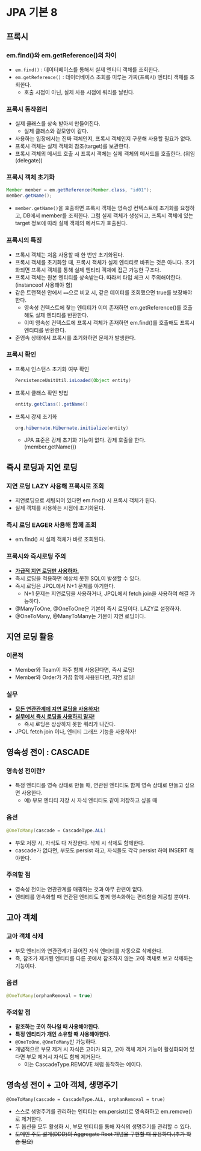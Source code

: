 # JPA 기본 8

## 프록시

### em.find()와 em.getReference()의 차이

- `em.find()` : 데이터베이스를 통해서 실제 엔티티 객체를 조회한다.
- `em.getReference()` : 데이터베이스 조회를 미루는 가짜(프록시) 엔티티 객체를 조회한다.
  - 호출 시점이 아닌, 실제 사용 시점에 쿼리를 날린다.

### 프록시 동작원리

- 실제 클래스를 상속 받아서 만들어진다.
  - 실제 클래스와 겉모양이 같다.
- 사용하는 입장에서는 진짜 객체인지, 프록시 객체인지 구분해 사용할 필요가 없다.
- 프록시 객체는 실제 객체의 참조(target)를 보관한다.
- 프록시 객체의 메서드 호출 시 프록시 객체는 실제 객체의 메서드를 호출한다. (위임(delegate))

### 프록시 객체 초기화

~~~java
Member member = em.getReference(Member.class, "id01");
member.getName();
~~~

- `member.getName()`을 호출하면 프록시 객체는 영속성 컨텍스트에 초기화를 요청하고, DB에서 member를 조회한다. 그럼 실제 객체가 생성되고, 프록시 객체에 있는 target 정보에 따라 실제 객체의 메서드가 호출된다.

### 프록시의 특징

- 프록시 객체는 처음 사용할 때 한 번만 초기화된다.
- 프록시 객체를 초기화할 때, 프록시 객체가 실제 엔티티로 바뀌는 것은 아니다. 초기화되면 프록시 객체를 통해 실제 엔티티 객체에 접근 가능한 구조다.
- 프록시 객체는 원본 엔티티를 상속받는다. 따라서 타입 체크 시 주의해야한다. (instanceof 사용해야 함)
- 같은 트랜잭션 안에서 `==`으로 비교 시, 같은 데이터를 조회했으면 true를 보장해야 한다.
  - 영속성 컨텍스트에 찾는 엔티티가 이미 존재하면 em.getReference()를 호출해도 실제 엔티티를 반환한다.
  - 이미 영속성 컨텍스트에 프록시 객체가 존재하면 em.find()를 호출해도 프록시 엔티티를 반환한다.
- 준영속 상태에서 프록시를 초기화하면 문제가 발생한다.

### 프록시 확인

- 프록시 인스턴스 초기화 여부 확인

  ~~~java
  PersistenceUnitUtil.isLoaded(Object entity)
  ~~~

- 프록시 클래스 확인 방법

  ~~~java
  entity.getClass().getName()
  ~~~

- 프록시 강제 초기화

  ~~~java
  org.hibernate.Hibernate.initialize(entity)
  ~~~

  - JPA 표준은 강제 초기화 기능이 없다. 강제 호출을 한다.(member.getName())





## 즉시 로딩과 지연 로딩

### 지연 로딩 LAZY 사용해 프록시로 조회

- 지연로딩으로 세팅되어 있다면 em.find() 시 프록시 객체가 된다.
- 실제 객체를 사용하는 시점에 초기화된다.

### 즉시 로딩 EAGER 사용해 함께 조회

- em.find() 시 실제 객체가 바로 조회된다.

### 프록시와 즉시로딩 주의

- <u>**가급적 지연 로딩만 사용하자.**</u>
- 즉시 로딩을 적용하면 예상치 못한 SQL이 발생할 수 있다.
- 즉시 로딩은 JPQL에서 N+1 문제를 야기한다.
  - N+1 문제는 지연로딩을 사용하거나, JPQL에서 fetch join을 사용하여 해결 가능하다.
- @ManyToOne, @OneToOne은 기본이 즉시 로딩이다. LAZY로 설정하자.
- @OneToMany, @ManyToMany는 기본이 지연 로딩이다.



## 지연 로딩 활용

### 이론적

- Member와 Team이 자주 함께 사용된다면, 즉시 로딩!
- Member와 Order가 가끔 함께 사용된다면, 지연 로딩!

### 실무

- **<u>모든 연관관계에 지연 로딩을 사용하자!</u>**
- **<u>실무에서 즉시 로딩을 사용하지 말자!</u>**
  - 즉시 로딩은 상상하지 못한 쿼리가 나간다.
- JPQL fetch join 이나, 엔티티 그래프 기능을 사용하자!





## 영속성 전이 : CASCADE

### 영속성 전이란?

- 특정 엔티티를 영속 상태로 만들 때, 연관된 엔티티도 함께 영속 상태로 만들고 싶으면 사용한다.
  - 예) 부모 엔티티 저장 시 자식 엔티티도 같이 저장하고 싶을 때

### 옵션

~~~java
@OneToMany(cascade = CascadeType.ALL)
~~~

- 부모 저장 시, 자식도 다 저장한다. 삭제 시 삭제도 함께한다.
- cascade가 없다면, 부모도 persist 하고, 자식들도 각각 persist 하여 INSERT 해야한다.

### 주의할 점

- 영속성 전이는 연관관계를 매핑하는 것과 아무 관련이 없다.
- 엔티티를 영속화할 때 연관된 엔티티도 함께 영속화하는 편리함을 제공할 뿐이다.





## 고아 객체

### 고아 객체 삭제

- 부모 엔티티와 연관관계가 끊어진 자식 엔티티를 자동으로 삭제한다.
- 즉, 참조가 제거된 엔티티를 다른 곳에서 참조하지 않는 고아 객체로 보고 삭제하는 기능이다.

### 옵션

~~~java
@OneToMany(orphanRemoval = true)
~~~

### 주의할 점

- **참조하는 곳이 하나일 때 사용해야한다.**
- **특정 엔티티가 개인 소유할 때 사용해야한다.**
- `@OneToOne`, `@OneToMany`만 가능하다.
- 개념적으로 부모 제거 시 자식은 고아가 되고, 고아 객체 제거 기능이 활성화되어 있다면 부모 제거시 자식도 함께 제거된다.
  - 이는 CascadeType.REMOVE 처럼 동작하는 예이다.





## 영속성 전이 + 고아 객체, 생명주기

~~~
@OneToMany(cascade = CascadeType.ALL, orphanRemoval = true)
~~~

- 스스로 생명주기를 관리하는 엔티티는 em.persist()로 영속화하고 em.remove()로 제거한다.
- 두 옵션을 모두 활성화 시, 부모 엔티티를 통해 자식의 생명주기를 관리할 수 있다.
- ~~도메인 주도 설계(DDD)의 Aggregate Root 개념을 구현할 때 유용하다.(추가 학습 필요)~~



